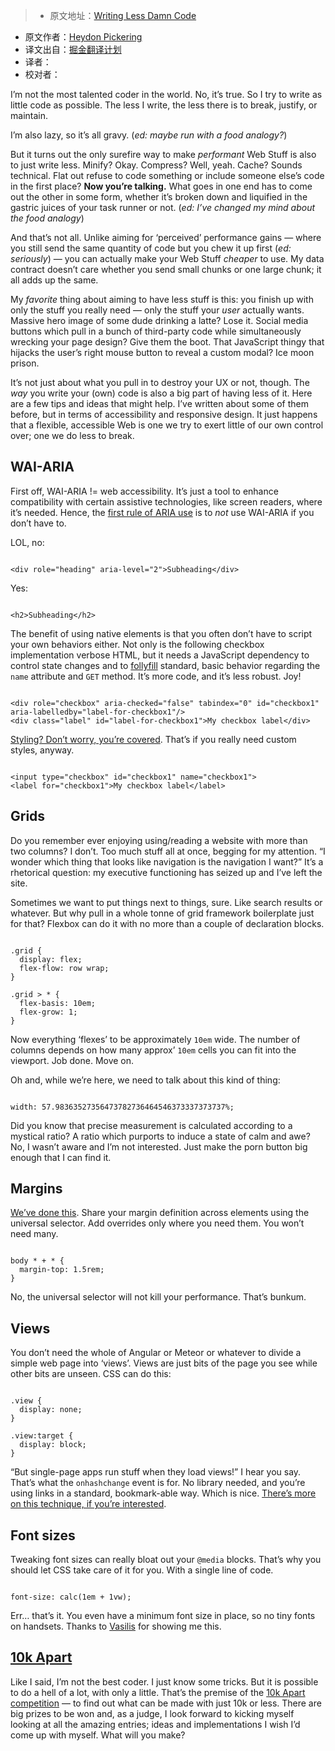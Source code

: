 > * 原文地址：[Writing Less Damn Code](http://www.heydonworks.com/article/on-writing-less-damn-code)
* 原文作者：[Heydon Pickering](http://www.heydonworks.com/about)
* 译文出自：[掘金翻译计划](https://github.com/xitu/gold-miner)
* 译者：
* 校对者：

I’m not the most talented coder in the world. No, it’s true. So I try to write as little code as possible. The less I write, the less there is to break, justify, or maintain.

I’m also lazy, so it’s all gravy. (_ed: maybe run with a food analogy?_)

But it turns out the only surefire way to make _performant_ Web Stuff is also to just write less. Minify? Okay. Compress? Well, yeah. Cache? Sounds technical. Flat out refuse to code something or include someone else’s code in the first place? **Now you’re talking.** What goes in one end has to come out the other in some form, whether it’s broken down and liquified in the gastric juices of your task runner or not. (_ed: I’ve changed my mind about the food analogy_)

And that’s not all. Unlike aiming for ‘perceived’ performance gains — where you still send the same quantity of code but you chew it up first (_ed: seriously_) — you can actually make your Web Stuff _cheaper_ to use. My data contract doesn’t care whether you send small chunks or one large chunk; it all adds up the same.

My _favorite_ thing about aiming to have less stuff is this: you finish up with only the stuff you really need — only the stuff your _user_ actually wants. Massive hero image of some dude drinking a latte? Lose it. Social media buttons which pull in a bunch of third-party code while simultaneously wrecking your page design? Give them the boot. That JavaScript thingy that hijacks the user’s right mouse button to reveal a custom modal? Ice moon prison.

It’s not just about what you pull in to destroy your UX or not, though. The _way_ you write your (own) code is also a big part of having less of it. Here are a few tips and ideas that might help. I’ve written about some of them before, but in terms of accessibility and responsive design. It just happens that a flexible, accessible Web is one we try to exert little of our own control over; one we do less to break.

## WAI-ARIA

First off, WAI-ARIA != web accessibility. It’s just a tool to enhance compatibility with certain assistive technologies, like screen readers, where it’s needed. Hence, the [first rule of ARIA use](https://www.w3.org/TR/aria-in-html/#first-rule-of-aria-use) is to _not_ use WAI-ARIA if you don’t have to.

LOL, no:

```

<div role="heading" aria-level="2">Subheading</div>

```

Yes:

```

<h2>Subheading</h2>

```

The benefit of using native elements is that you often don’t have to script your own behaviors either. Not only is the following checkbox implementation verbose HTML, but it needs a JavaScript dependency to control state changes and to [follyfill](https://twitter.com/heydonworks/status/765444886099288064) standard, basic behavior regarding the `name` attribute and `GET` method. It’s more code, and it’s less robust. Joy!

```

<div role="checkbox" aria-checked="false" tabindex="0" id="checkbox1" aria-labelledby="label-for-checkbox1"/>
<div class="label" id="label-for-checkbox1">My checkbox label</div>

```

[Styling? Don’t worry, you’re covered](http://wtfforms.com/). That’s if you really need custom styles, anyway.

```

<input type="checkbox" id="checkbox1" name="checkbox1">
<label for="checkbox1">My checkbox label</label>
```

## Grids

Do you remember ever enjoying using/reading a website with more than two columns? I don’t. Too much stuff all at once, begging for my attention. “I wonder which thing that looks like navigation is the navigation I want?” It’s a rhetorical question: my executive functioning has seized up and I’ve left the site.

Sometimes we want to put things next to things, sure. Like search results or whatever. But why pull in a whole tonne of grid framework boilerplate just for that? Flexbox can do it with no more than a couple of declaration blocks.

```

.grid {
  display: flex;
  flex-flow: row wrap;
}

.grid > * {
  flex-basis: 10em;
  flex-grow: 1;
}

```

Now everything ‘flexes’ to be approximately `10em` wide. The number of columns depends on how many approx’ `10em` cells you can fit into the viewport. Job done. Move on.

Oh and, while we’re here, we need to talk about this kind of thing:

```

width: 57.98363527356473782736464546373337373737%;

```

Did you know that precise measurement is calculated according to a mystical ratio? A ratio which purports to induce a state of calm and awe? No, I wasn’t aware and I’m not interested. Just make the porn button big enough that I can find it.

## Margins

[We’ve done this](http://alistapart.com/article/axiomatic-css-and-lobotomized-owls). Share your margin definition across elements using the universal selector. Add overrides only where you need them. You won’t need many.

```

body * + * {
  margin-top: 1.5rem;
}

```

No, the universal selector will not kill your performance. That’s bunkum.

## Views

You don’t need the whole of Angular or Meteor or whatever to divide a simple web page into ‘views’. Views are just bits of the page you see while other bits are unseen. CSS can do this:

```

.view {
  display: none;
}

.view:target {
  display: block;
}

```

“But single-page apps run stuff when they load views!” I hear you say. That’s what the `onhashchange` event is for. No library needed, and you’re using links in a standard, bookmark-able way. Which is nice. [There’s more on this technique, if you’re interested](https://www.smashingmagazine.com/2015/12/reimagining-single-page-applications-progressive-enhancement/).

## Font sizes

Tweaking font sizes can really bloat out your `@media` blocks. That’s why you should let CSS take care of it for you. With a single line of code.

```

font-size: calc(1em + 1vw);

```

Err… that’s it. You even have a minimum font size in place, so no tiny fonts on handsets. Thanks to [Vasilis](https://twitter.com/vasilis) for showing me this.

## [10k Apart](https://a-k-apart.com/)

Like I said, I’m not the best coder. I just know some tricks. But it is possible to do a hell of a lot, with only a little. That’s the premise of the [10k Apart competition](https://a-k-apart.com/) — to find out what can be made with just 10k or less. There are big prizes to be won and, as a judge, I look forward to kicking myself looking at all the amazing entries; ideas and implementations I wish I’d come up with myself. What will you make?

